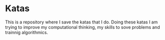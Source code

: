 # Katas

This is a repository where I save the katas that I do. 
Doing these katas I am trying to improve my computational thinking, my skills to sove problems and trainnig algorithmics.
